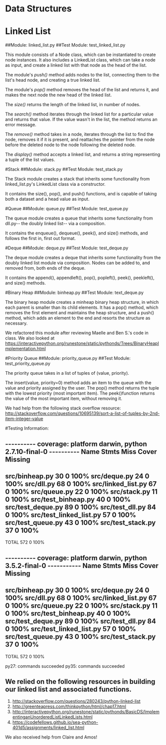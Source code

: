 # Data Structures

# Linked List
##Module: linked_list.py
##Test Module: test_linked_list.py

This module consists of a Node class, which can be instantiated to create node instances. It also includes a LinkedList class, which can take a node as input, and create a linked list with that node as the head of the list. 

The module's *push()* method adds nodes to the list, connecting them to the list's head node, and creating a true linked list.

The module's *pop()* method removes the head of the list and returns it, and makes the next node the new head of the linked list.

The *size()* returns the length of the linked list, in number of nodes.

The *search()* method iterates through the linked list for a particular value and returns that value. If the value wasn't in the list, the method returns an error message.

The *remove()* method takes in a node, iterates through the list to find the node, removes it if it is present, and reattaches the pointer from the node before the deleted node to the node following the deleted node. 

The *display()* method accepts a linked list, and returns a string representing a tuple of the list values.

#Stack
##Module: stack.py
##Test Module: test_stack.py

The Stack module creates a stack that inherits some functionality from linked_list.py's LinkedList class via a constructor. 

It contains the size(), pop(), and push() functions, and is capable of taking both a dataset and a head value as input.


#Queue
##Module: queue.py
##Test Module: test_queue.py

The queue module creates a queue that inherits some functionality from dll.py-- the doubly linked list-- via a composition.

It contains the enqueue(), dequeue(), peek(), and size() methods, and follows the first in, first out format.


#Deque
##Module: deque.py
##Test Module: test_deque.py

The deque module creates a deque that inherits some functionality from the doubly linked list module via composition. Nodes can be added to, and removed from, both ends of the deque.

It contains the append(), appendleft(), pop(), popleft(), peek(), peekleft(), and size() methods. 

#Binary Heap
##Module: binheap.py
##Test Module: text_deque.py

The binary heap module creates a minheap binary heap structure, in which each parent is smaller than its child elements. It has a pop() method, which removes the first element and maintains the heap structure, and a push() method, which adds an element to the end and resorts the structure as necessary.

We refactored this module after reviewing Maelle and Ben S.'s code in class. We also looked at https://interactivepython.org/runestone/static/pythonds/Trees/BinaryHeapImplementation.html 

#Priority Queue
##Module: priority_queue.py
##Test Module: test_priority_queue.py

The priority queue takes in a list of tuples of (value, priority). 

The insert(value, priority=0) method adds an item to the queue with the value and priority assigned by the user. The pop() method returns the tuple with the lowest priority (most important item). The peek()function returns the value of the most important item, without removing it.

We had help from the following stack overflow resource: http://stackoverflow.com/questions/10695139/sort-a-list-of-tuples-by-2nd-item-integer-value

#Testing Information:

---------- coverage: platform darwin, python 2.7.10-final-0 ----------
Name                      Stmts   Miss  Cover   Missing
-------------------------------------------------------
src/binheap.py               30      0   100%
src/deque.py                 24      0   100%
src/dll.py                   68      0   100%
src/linked_list.py           67      0   100%
src/queue.py                 22      0   100%
src/stack.py                 11      0   100%
src/test_binheap.py          40      0   100%
src/test_deque.py            89      0   100%
src/test_dll.py              84      0   100%
src/test_linked_list.py      57      0   100%
src/test_queue.py            43      0   100%
src/test_stack.py            37      0   100%
-------------------------------------------------------
TOTAL                       572      0   100%


---------- coverage: platform darwin, python 3.5.2-final-0 -----------
Name                      Stmts   Miss  Cover   Missing
-------------------------------------------------------
src/binheap.py               30      0   100%
src/deque.py                 24      0   100%
src/dll.py                   68      0   100%
src/linked_list.py           67      0   100%
src/queue.py                 22      0   100%
src/stack.py                 11      0   100%
src/test_binheap.py          40      0   100%
src/test_deque.py            89      0   100%
src/test_dll.py              84      0   100%
src/test_linked_list.py      57      0   100%
src/test_queue.py            43      0   100%
src/test_stack.py            37      0   100%
-------------------------------------------------------
TOTAL                       572      0   100%


  py27: commands succeeded
  py35: commands succeeded


## We relied on the following resources in building our linked list and associated functions.

1. http://stackoverflow.com/questions/280243/python-linked-list
2. http://greenteapress.com/thinkpython/html/chap17.html
3. http://interactivepython.org/runestone/static/pythonds/BasicDS/ImplementinganUnorderedListLinkedLists.html
4. https://codefellows.github.io/sea-python-401d5/assignments/linked_list.html

We also received help from Claire and Amos! 